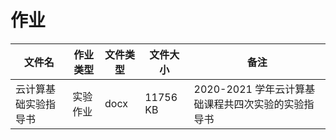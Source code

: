 # 作业

文件名|作业类型|文件类型|文件大小|备注
---|---|---|---|---
云计算基础实验指导书|实验作业|docx|11756 KB|2020-2021 学年云计算基础课程共四次实验的实验指导书

